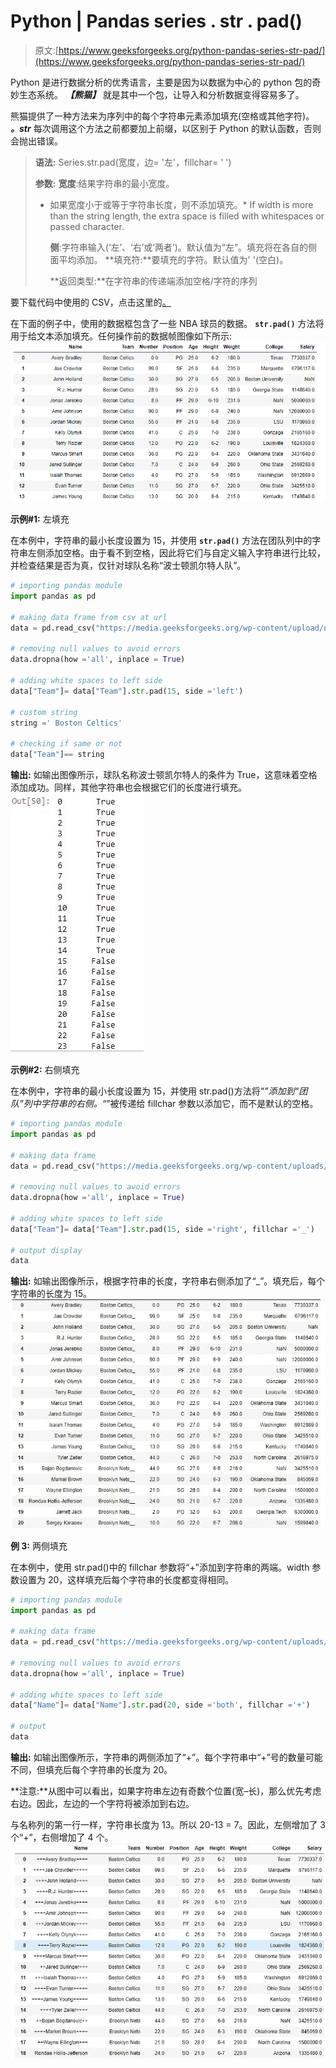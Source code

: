 # Python | Pandas series . str . pad()

> 原文:[https://www.geeksforgeeks.org/python-pandas-series-str-pad/](https://www.geeksforgeeks.org/python-pandas-series-str-pad/)

Python 是进行数据分析的优秀语言，主要是因为以数据为中心的 python 包的奇妙生态系统。 ***【熊猫】*** 就是其中一个包，让导入和分析数据变得容易多了。

熊猫提供了一种方法来为序列中的每个字符串元素添加填充(空格或其他字符)。 ***。str*** 每次调用这个方法之前都要加上前缀，以区别于 Python 的默认函数，否则会抛出错误。

> **语法:** Series.str.pad(宽度，边= '左'，fillchar= ' ')
> 
> **参数:**
> **宽度**:结果字符串的最小宽度。
> 
> *   如果宽度小于或等于字符串长度，则不添加填充。*   If width is more than the string length, the extra space is filled with whitespaces or passed character.
>     
>     **侧**:字符串输入(‘左’、‘右’或‘两者’)。默认值为“左”。填充将在各自的侧面平均添加。
>     **填充符:**要填充的字符。默认值为' '(空白)。
>     
>     
>     
>     **返回类型:**在字符串的传递端添加空格/字符的序列

要下载代码中使用的 CSV，点击这里的[。](https://media.geeksforgeeks.org/wp-content/uploads/nba.csv)

在下面的例子中，使用的数据框包含了一些 NBA 球员的数据。 **`str.pad()`** 方法将用于给文本添加填充。任何操作前的数据帧图像如下所示:
![](img/059440a9724a31605af091e2c484fb0c.png)

**示例#1:** 左填充

在本例中，字符串的最小长度设置为 15，并使用 **`str.pad()`** 方法在团队列中的字符串左侧添加空格。由于看不到空格，因此将它们与自定义输入字符串进行比较，并检查结果是否为真，仅针对球队名称“波士顿凯尔特人队”。

```py
# importing pandas module
import pandas as pd

# making data frame from csv at url
data = pd.read_csv("https://media.geeksforgeeks.org/wp-content/upload/nba.csv")

# removing null values to avoid errors
data.dropna(how ='all', inplace = True)

# adding white spaces to left side
data["Team"]= data["Team"].str.pad(15, side ='left')

# custom string
string =' Boston Celtics'

# checking if same or not
data["Team"]== string
```

**输出:**
如输出图像所示，球队名称波士顿凯尔特人的条件为 True，这意味着空格添加成功。同样，其他字符串也会根据它们的长度进行填充。
![](img/b2c8a2c1ece13013b17f12e986b2307c.png)

**示例#2:** 右侧填充

在本例中，字符串的最小长度设置为 15，并使用 str.pad()方法将“_”添加到“团队”列中字符串的右侧。“_”被传递给 fillchar 参数以添加它，而不是默认的空格。

```py
# importing pandas module
import pandas as pd

# making data frame
data = pd.read_csv("https://media.geeksforgeeks.org/wp-content/uploads/nba.csv")

# removing null values to avoid errors
data.dropna(how ='all', inplace = True)

# adding white spaces to left side
data["Team"]= data["Team"].str.pad(15, side ='right', fillchar ='_')

# output display
data
```

**输出:**
如输出图像所示，根据字符串的长度，字符串右侧添加了“_”。填充后，每个字符串的长度为 15。
![](img/44cf761d5802fd7744544f9063266b51.png)

**例 3:** 两侧填充

在本例中，使用 str.pad()中的 fillchar 参数将“+”添加到字符串的两端。width 参数设置为 20，这样填充后每个字符串的长度都变得相同。

```py
# importing pandas module
import pandas as pd

# making data frame
data = pd.read_csv("https://media.geeksforgeeks.org/wp-content/uploads/nba.csv")

# removing null values to avoid errors
data.dropna(how ='all', inplace = True)

# adding white spaces to left side
data["Name"]= data["Name"].str.pad(20, side ='both', fillchar ='+')

# output
data
```

**输出:**
如输出图像所示，字符串的两侧添加了“+”。每个字符串中“+”号的数量可能不同，但填充后每个字符串的长度为 20。

**注意:**从图中可以看出，如果字符串左边有奇数个位置(宽–长)，那么优先考虑右边。因此，左边的一个字符将被添加到右边。

与名称列的第一行一样，字符串长度为 13。所以 20-13 = 7。因此，左侧增加了 3 个“+”，右侧增加了 4 个。
![](img/2163ce54414c15db67d84b9ac8f4e526.png)